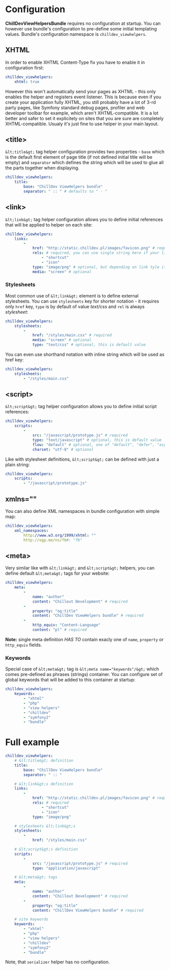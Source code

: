 <!---
# This file is part of the ChillDev ViewHelpers bundle.
#
# @author Rafał Wrzeszcz <rafal.wrzeszcz@wrzasq.pl>
# @copyright 2012 © by Rafał Wrzeszcz - Wrzasq.pl.
# @version 0.1.0
# @since 0.0.1
# @package ChillDev\Bundle\ViewHelpersBundle
-->

# Configuration

**ChillDevViewHelpersBundle** requires no configuration at startup. You can however use bundle's configuration to pre-define some initial templating values. Bundle's configuration namespace is `chilldev_viewhelpers`.

## XHTML

In order to enable XHTML Content-Type fix you have to enable it in configuration first:

```yaml
chilldev_viewhelpers:
    xhtml: true
```

However this won't automatically send your pages as XHTML - this only enables the helper and registers event listener. This is because even if you create your application fully XHTML, you still probably have a lot of 3-rd party pages, like Symfony standard debug pages, profiler and web developer toolbar for example, which aren't XHTML-compatible. It is a lot better and safer to set it explicitely on sites that you are sure are completely XHTML-compatible. Usualy it's just fine to use helper in your main layout.

## &lt;title&gt;

`&lt;title&gt;` tag helper configuration provides two properties - `base` which is the default first element of page title (if not defined initial title will be empty) and `separator` which defines the string which will be used to glue all the parts together when displaying.

```yaml
chilldev_viewhelpers:
    title:
        base: "ChillDev ViewHelpers bundle"
        separator: " :: " # defaults to " - "
```

## &lt;link&gt;

`&lt;link&gt;` tag helper configuration allows you to define initial references that will be applied to helper on each site:

```yaml
chilldev_viewhelpers:
    links:
        -
            href: "http://static.chilldev.pl/images/favicon.png" # required
            rels: # required, you can use single string here if your link has just one rel value
                - "shortcut"
                - "icon"
            type: "image/png" # optional, but depending on link tyle it may be needed
            media: "screen" # optional
```

### Stylesheets

Most common use of `&lt;link&gt;` element is to define external stylesheets. You can use `stylesheets` key for shorter notation - it requires only `href` key, `type` is by default of value *text/css* and `rel` is always *stylesheet*:

```yaml
chilldev_viewhelpers:
    stylesheets:
        -
            href: "/styles/main.css" # required
            media: "screen" # optional
            type: "text/css" # optional, this is default value
```

You can even use shorthand notation with inline string which will be used as href key:

```yaml
chilldev_viewhelpers:
    stylesheets:
        - "/styles/main.css"
```

## &lt;script&gt;

`&lt;script&gt;` tag helper configuration allows you to define initial script references:

```yaml
chilldev_viewhelpers:
    scripts:
        -
            src: "/javascript/prototype.js" # required
            type: "text/javascript" # optional, this is default value
            flow: "default" # optional, one of "default", "defer", "async", this is default value
            charset: "utf-8" # optional
```

Like with stylesheet definitions, `&lt;script&gt;` can be defined with just a plain string:

```yaml
chilldev_viewhelpers:
    scripts:
        - "/javascript/prototype.js"
```

## xmlns=""

You can also define XML namespaces in bundle configuration with simple map:

```yaml
chilldev_viewhelpers:
    xml_namespaces:
        http://www.w3.org/1999/xhtml: ""
        http://ogp.me/ns/fb#: "fb"
```

## &lt;meta&gt;

Very similar like with `&lt;link&gt;` and `&lt;script&gt;` helpers, you can define default `&lt;meta&gt;` tags for your website:

```yaml
chilldev_viewhelpers:
    meta:
        -
            name: "author"
            content: "Chillout Development" # required
        -
            property: "og:title"
            content: "ChillDev ViewHelpers bundle" # required
        -
            http_equiv: "Content-Language"
            content: "pl" # required
```

**Note:** single meta definition *HAS TO* contain exacly one of `name`, `property` or `http_equiv` fields.

### Keywords

Special case of `&lt;meta&gt;` tag is `&lt;meta name="keywords"/&gt;` which comes pre-defined as phrases (strings) container. You can configure set of global keywords that will be added to this container at startup:

```yaml
chilldev_viewhelpers:
    keywords:
        - "xhtml"
        - "php"
        - "view helpers"
        - "chilldev"
        - "symfony2"
        - "bundle"
```

# Full example

```yaml
chilldev_viewhelpers:
    # &lt;title&gt; definition
    title:
        base: "ChillDev ViewHelpers bundle"
        separator: " :: "

    # &lt;link&gt;s definition
    links:
        -
            href: "http://static.chilldev.pl/images/favicon.png" # required
            rels: # required
                - "shortcut"
                - "icon"
            type: "image/png"

    # stylesheets &lt;link&gt;s
    stylesheets:
        -
            href: "/styles/main.css"

    # &lt;script&gt;s definition
    scripts:
        -
            src: "/javascript/prototype.js" # required
            type: "application/javascript"

    # &lt;meta&gt; tags
    meta:
        -
            name: "author"
            content: "Chillout Development" # required
        -
            property: "og:title"
            content: "ChillDev ViewHelpers bundle" # required

    # site keywords
    keywords:
        - "xhtml"
        - "php"
        - "view helpers"
        - "chilldev"
        - "symfony2"
        - "bundle"
```

Note, that `serializer` helper has no configuration.
